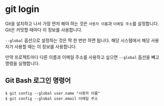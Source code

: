 git login
=============
Git을 설치하고 나서 가장 먼저 해야 하는 것은 `사용자 이름`과 `이메일 주소`를 설정합니다. Git은 커밋할 때마다 이 정보를 사용합니다.

`--global` 옵션으로 설정하는 것은 딱 한 번만 하면 됩니다. 해당 시스템에서 해당 사용자가 사용할 때는 이 정보를 사용합니다.

만약 프로젝트마다 다른 이름과 이메일 주소를 사용하고 싶으면 `--global` 옵션을 빼고 명령을 실행합니다.

## Git Bash 로그인 명령어
```
$ git config --global user.name "사용자 이름"
$ git config --global user.email 이메일 주소
```